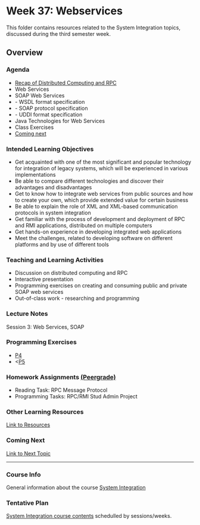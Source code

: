# Week 37: Webservices
This folder contains resources related to the System Integration topics, discussed during the third semester week.	
<h2>Overview</h2>
<h3>Agenda</h3>
<ul>
	<li><a href=https://github.com/datsoftlyngby/soft2019fall-si/tree/master/docs/Sessions/Week36>Recap of Distributed Computing and RPC</a></li>
	<li>Web Services</li>
	<li>SOAP Web Services</li>
	<li>- WSDL format specification</li>
	<li>- SOAP protocol specification</li>
  	<li>- UDDI format specification</li>
  	<li>Java Technologies for Web Services</li>
  	<li>Class Exercises</li>
	<li><a href=https://github.com/datsoftlyngby/soft2019fall-si/tree/master/docs/Sessions/Week38>Coming next</a></li>
</ul>	

<h3>Intended Learning Objectives</h3>
<ul>
	<li>Get acquainted with one of the most significant and popular technology for integration of legacy systems, which will be experienced in various implementations</li>
	<li>Be able to compare different technologies and discover their advantages and disadvantages</li>
	<li>Get to know how to integrate web services from public sources and how to create your own, which provide extended value for certain business</li>
	<li>Be able to explain the role of XML and XML-based communication protocols in system integration</li>
	<li>Get familiar with the process of development and deployment of RPC and RMI applications, distributed on multiple computers</li>
	<li>Get hands-on experience in developing integrated web applications</li>
	<li>Meet the challenges, related to developing software on different platforms and by use of different tools</li>	
</ul>

<h3>Teaching and Learning Activities</h3>
<ul>
	<li>Discussion on distributed computing and RPC</li>
	<li>Interactive presentation</li>
	<li>Programming exercises on creating and consuming public and private SOAP web services</a></li>	
	<li>Out-of-class work - researching and programming</li>
</ul>
 
<h3>Lecture Notes</h3>
  	<a https://cphbusiness.mrooms.net/mod/resource/view.php?id=167165">Session 3: Web Services, SOAP</a>
  
<h3>Programming Exercises</h3>
<ul>
	<li><a href="<a href=https://github.com/datsoftlyngby/soft2019fall-si/tree/master/docs/Sessions/Week37/Class%20Exercises>"> P4</a></li> 
	<li><<a href=https://github.com/datsoftlyngby/soft2019fall-si/tree/master/docs/Sessions/Week37/Class%20Exercises">P5</a></li> 
</ul>
      
<h3>Homework Assignments <a href="https://app.peergrade.io/teacher/courses/cad8c537-e32d-4552-b083-27aa02dfe9e6/assignments"> (Peergrade) </a> </h3>
<ul>
	<li>Reading Task: RPC Message Protocol</li>
	<li>Programming Tasks: RPC/RMI Stud Admin Project</li>
</ul>	
	
<h3>Other Learning Resources</h3>
<a href="https://datsoftlyngby.github.io/soft2019fall-si/Sessions/Week36/Resources/">Link to Resources</a>

<h3>Coming Next</h3>
<a href="https://datsoftlyngby.github.io/soft2019fall-si/Sessions/Week37/">Link to Next Topic</a>
<hr>
<h3>Course Info</h3>
General information about the course <a href="https://datsoftlyngby.github.io/soft2019fall/SI/course-info.html"> System Integration</a>
<h3>Tentative Plan</h3>
<a href="https://datsoftlyngby.github.io/soft2019fall-si/Info/tentative-plan">System Integration course contents</a> schedulled by sessions/weeks.</a>


